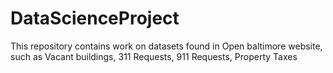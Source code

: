 # DataScienceProject
This repository contains work on datasets found in Open baltimore website, such as Vacant buildings, 311 Requests, 911 Requests, Property Taxes
